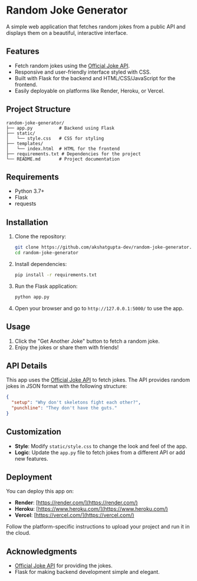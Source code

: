 # Random Joke Generator

A simple web application that fetches random jokes from a public API and displays them on a beautiful, interactive interface.

## Features

- Fetch random jokes using the [Official Joke API](https://official-joke-api.appspot.com/).
- Responsive and user-friendly interface styled with CSS.
- Built with Flask for the backend and HTML/CSS/JavaScript for the frontend.
- Easily deployable on platforms like Render, Heroku, or Vercel.

## Project Structure

```
random-joke-generator/
├── app.py          # Backend using Flask
├── static/
│   └── style.css   # CSS for styling
├── templates/
│   └── index.html  # HTML for the frontend
├── requirements.txt # Dependencies for the project
└── README.md       # Project documentation
```

## Requirements

- Python 3.7+
- Flask
- requests

## Installation

1. Clone the repository:
   ```bash
   git clone https://github.com/akshatgupta-dev/random-joke-generator.git
   cd random-joke-generator
   ```

2. Install dependencies:
   ```bash
   pip install -r requirements.txt
   ```

3. Run the Flask application:
   ```bash
   python app.py
   ```

4. Open your browser and go to `http://127.0.0.1:5000/` to use the app.

## Usage

1. Click the "Get Another Joke" button to fetch a random joke.
2. Enjoy the jokes or share them with friends!

## API Details

This app uses the [Official Joke API](https://official-joke-api.appspot.com/) to fetch jokes. The API provides random jokes in JSON format with the following structure:

```json
{
  "setup": "Why don't skeletons fight each other?",
  "punchline": "They don't have the guts."
}
```

## Customization

- **Style**: Modify `static/style.css` to change the look and feel of the app.
- **Logic**: Update the `app.py` file to fetch jokes from a different API or add new features.

## Deployment

You can deploy this app on:

- **Render**: [https://render.com/](https://render.com/)
- **Heroku**: [https://www.heroku.com/](https://www.heroku.com/)
- **Vercel**: [https://vercel.com/](https://vercel.com/)

Follow the platform-specific instructions to upload your project and run it in the cloud.

## Acknowledgments

- [Official Joke API](https://official-joke-api.appspot.com/) for providing the jokes.
- Flask for making backend development simple and elegant.

